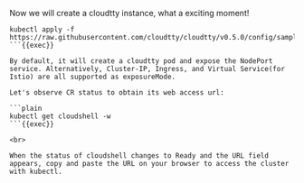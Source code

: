 Now we will create a cloudtty instance, what a exciting moment!

```plain
kubectl apply -f https://raw.githubusercontent.com/cloudtty/cloudtty/v0.5.0/config/samples/local_cluster_v1alpha1_cloudshell.yaml
```{{exec}}

By default, it will create a cloudtty pod and expose the NodePort service. Alternatively, Cluster-IP, Ingress, and Virtual Service(for Istio) are all supported as exposureMode.

Let's observe CR status to obtain its web access url:

```plain
kubectl get cloudshell -w
```{{exec}}

<br>

When the status of cloudshell changes to Ready and the URL field appears, copy and paste the URL on your browser to access the cluster with kubectl.
